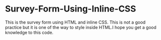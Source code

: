 # Survey-Form-Using-Inline-CSS
This is the survey form using HTML and inline CSS. This is not a good practice but it is one of the way to style inside HTML.I hope you get a good knowledge to this code.
